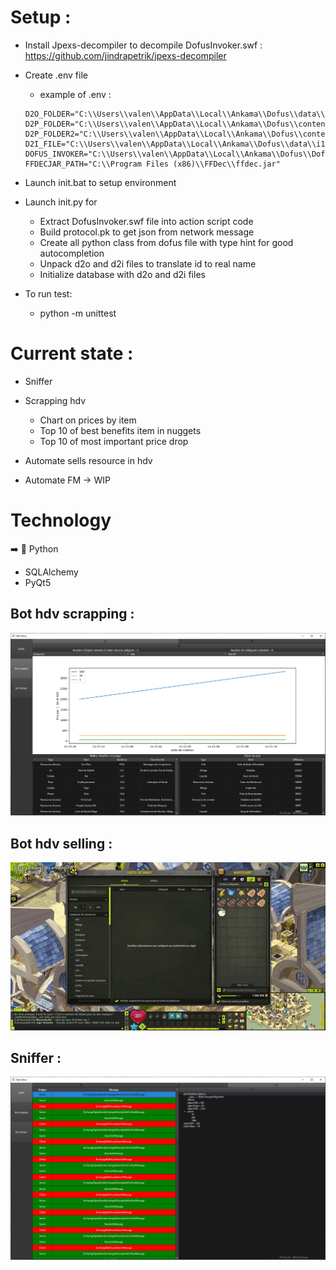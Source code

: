 # Setup :

- Install Jpexs-decompiler to decompile DofusInvoker.swf : https://github.com/jindrapetrik/jpexs-decompiler
- Create .env file
    - example of .env :
  ```
  D2O_FOLDER="C:\\Users\\valen\\AppData\\Local\\Ankama\\Dofus\\data\\common"
  D2P_FOLDER="C:\\Users\\valen\\AppData\\Local\\Ankama\\Dofus\\content\\gfx\\items"
  D2P_FOLDER2="C:\\Users\\valen\\AppData\\Local\\Ankama\\Dofus\\content\\gfx\\sprites"
  D2I_FILE="C:\\Users\\valen\\AppData\\Local\\Ankama\\Dofus\\data\\i18n\\i18n_fr.d2i"
  DOFUS_INVOKER="C:\\Users\\valen\\AppData\\Local\\Ankama\\Dofus\\DofusInvoker.swf"
  FFDECJAR_PATH="C:\\Program Files (x86)\\FFDec\\ffdec.jar"
  ```
- Launch init.bat to setup environment
- Launch init.py for
    - Extract DofusInvoker.swf file into action script code
    - Build protocol.pk to get json from network message
    - Create all python class from dofus file with type hint for good autocompletion
    - Unpack d2o and d2i files to translate id to real name
    - Initialize database with d2o and d2i files

- To run test:
    - python -m unittest

# Current state :

- Sniffer

- Scrapping hdv
    - Chart on prices by item
    - Top 10 of best benefits item in nuggets
    - Top 10 of most important price drop

- Automate sells resource in hdv

- Automate FM &#8594; WIP

# Technology

➡️ 🐍 Python

- SQLAlchemy
- PyQt5

## Bot hdv scrapping :

![scrapping bot](./resources/scrapping_bot.png)

## Bot hdv selling :

![selling bot](./resources/selling_bot.gif)

## Sniffer :

![sniffer](./resources/sniffer.png)
